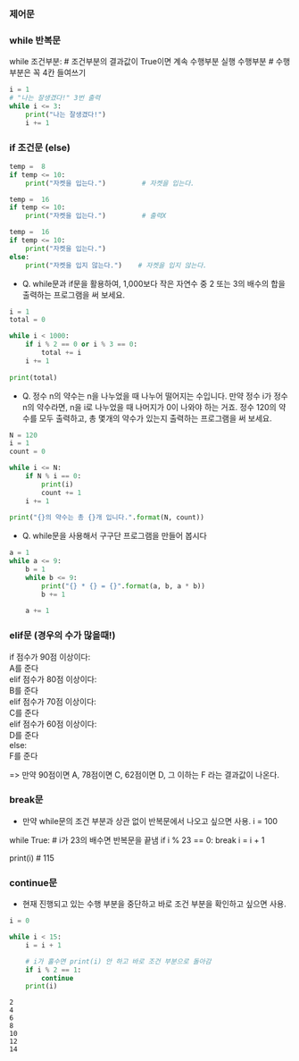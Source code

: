 ### 제어문 

### while 반복문 

while 조건부분:         # 조건부분의 결과값이 True이면 계속 수행부분 실행
    수행부분             # 수행부분은 꼭 4칸 들여쓰기
```python
i = 1   
# "나는 잘생겼다!" 3번 출력
while i <= 3:
    print("나는 잘생겼다!")
    i += 1
```


### if 조건문 (else)
```python
temp =  8
if temp <= 10:
    print("자켓을 입는다.")         # 자켓을 입는다. 

temp =  16
if temp <= 10:
    print("자켓을 입는다.")         # 출력X

temp =  16
if temp <= 10:
    print("자켓을 입는다.")
else:
    print("자켓을 입지 않는다.")    # 자켓을 입지 않는다.
```

* Q. while문과 if문을 활용하여, 1,000보다 작은 자연수 중 2 또는 3의 배수의 합을 출력하는 프로그램을 써 보세요.
```python
i = 1
total = 0

while i < 1000:
    if i % 2 == 0 or i % 3 == 0:
        total += i
    i += 1
    
print(total)
```

* Q. 정수 n의 약수는 n을 나누었을 때 나누어 떨어지는 수입니다. 만약 정수 i가 정수 n의 약수라면, n을 i로 나누었을 때 나머지가 0이 나와야 하는 거죠.   정수 120의 약수를 모두 출력하고, 총 몇개의 약수가 있는지 출력하는 프로그램을 써 보세요.
```python
N = 120
i = 1
count = 0

while i <= N:
    if N % i == 0:
        print(i)
        count += 1
    i += 1
    
print("{}의 약수는 총 {}개 입니다.".format(N, count))
```

* Q. while문을 사용해서 구구단 프로그램을 만들어 봅시다
```python
a = 1
while a <= 9:
    b = 1
    while b <= 9:
        print("{} * {} = {}".format(a, b, a * b))
        b += 1
    
    a += 1
```


### elif문 (경우의 수가 많을때!)


if 점수가 90점 이상이다:   
    A를 준다   
elif 점수가 80점 이상이다:   
    B를 준다   
elif 점수가 70점 이상이다:   
    C를 준다   
elif 점수가 60점 이상이다:   
    D를 준다   
else:   
    F를 준다   

=> 만약 90점이면 A, 78점이면 C, 62점이면 D, 그 이하는 F 라는 결과값이 나온다.


### break문
* 만약 while문의 조건 부분과 상관 없이 반복문에서 나오고 싶으면 사용.
i = 100

while True:
    # i가 23의 배수면 반복문을 끝냄
    if i % 23 == 0:
        break
    i = i + 1

print(i)     # 115


### continue문
* 현재 진행되고 있는 수행 부분을 중단하고 바로 조건 부분을 확인하고 싶으면 사용.
```python
i = 0

while i < 15:
    i = i + 1

    # i가 홀수면 print(i) 안 하고 바로 조건 부분으로 돌아감
    if i % 2 == 1:
        continue
    print(i)
```
```
2
4
6
8
10
12
14
```